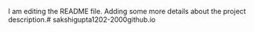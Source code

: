 I am editing the README file. Adding some more details about the project description.# sakshigupta1202-2000github.io
